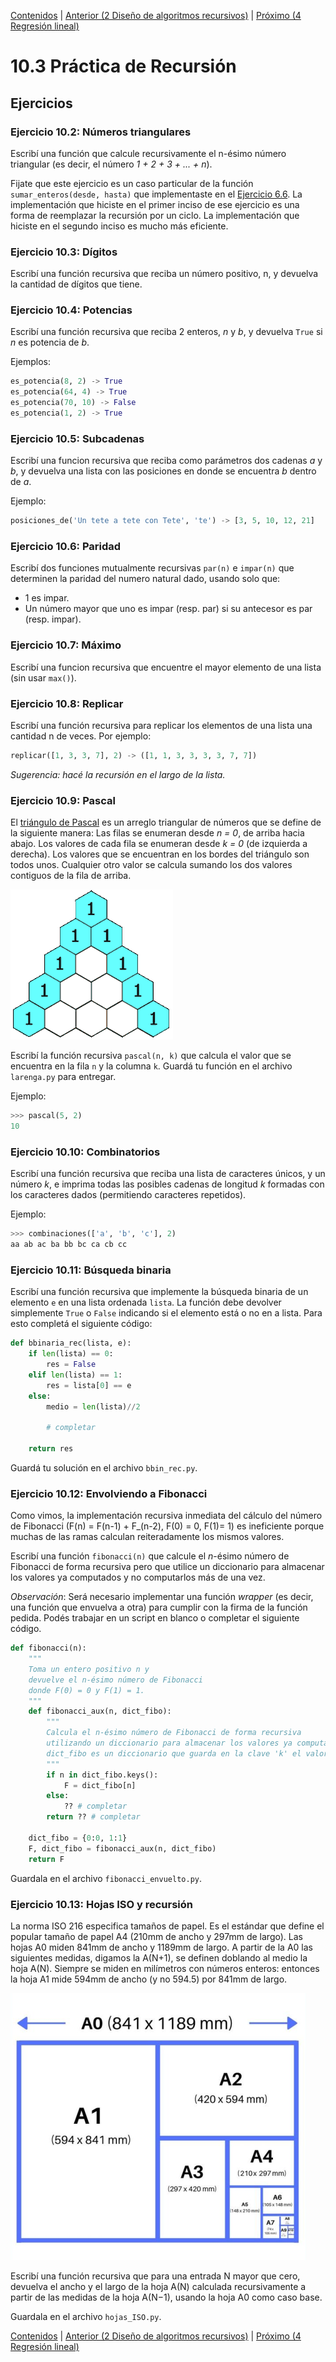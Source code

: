 [Contenidos](../Contenidos.md) \| [Anterior (2 Diseño de algoritmos recursivos)](02_Diseno_Recursivo.md) \| [Próximo (4 Regresión lineal)](04_Regresion_Lineal.md)

# 10.3 Práctica de Recursión

## Ejercicios


### Ejercicio 10.2: Números triangulares
Escribí una función que calcule recursivamente el n-ésimo número
triangular (es decir, el número *1 + 2 + 3 + ... + n*).

Fijate que este ejercicio es un caso particular de la función `sumar_enteros(desde, hasta)` que implementaste en el [Ejercicio 6.6](../06_Plt_Especificacion_y_Documentacion/04_Especificacion_y_Documentacion.md#ejercicio-66-sumas). La implementación que hiciste en el primer inciso de ese ejercicio es una forma de reemplazar la recursión por un ciclo. La implementación que hiciste en el segundo inciso es mucho más eficiente.


### Ejercicio 10.3: Dígitos
Escribí una función recursiva que reciba un número positivo, n, y devuelva
la cantidad de dígitos que tiene.


### Ejercicio 10.4: Potencias
Escribí una función recursiva que reciba 2 enteros, *n* y *b*, y devuelva
`True` si *n* es potencia de *b*.

Ejemplos:

```python
es_potencia(8, 2) -> True
es_potencia(64, 4) -> True
es_potencia(70, 10) -> False
es_potencia(1, 2) -> True
```


### Ejercicio 10.5: Subcadenas
Escribí una funcion recursiva que reciba como parámetros dos cadenas *a* y
*b*, y devuelva una lista con las posiciones en donde se encuentra *b*
dentro de *a*.

Ejemplo:

```python
posiciones_de('Un tete a tete con Tete', 'te') -> [3, 5, 10, 12, 21]
```

### Ejercicio 10.6: Paridad
Escribí dos funciones mutualmente recursivas `par(n)` e `impar(n)` que
determinen la paridad del numero natural dado, usando solo que:

* 1 es impar.
* Un número mayor que uno es impar (resp. par) si su antecesor es par (resp. impar).


### Ejercicio 10.7: Máximo
Escribí una funcion recursiva que encuentre el mayor elemento de una lista (sin usar `max()`).


### Ejercicio 10.8: Replicar
Escribí una función recursiva para replicar los elementos de una lista
una cantidad n de veces. Por ejemplo:

```python
replicar([1, 3, 3, 7], 2) -> ([1, 1, 3, 3, 3, 3, 7, 7])
```

_Sugerencia: hacé la recursión en el largo de la lista._

### Ejercicio 10.9: Pascal
El [triángulo de Pascal](https://es.wikipedia.org/wiki/Tri%C3%A1ngulo_de_Pascal) es un arreglo triangular de números que se define de la siguiente manera: Las filas se enumeran desde *n = 0*, de arriba hacia
abajo. Los valores de cada fila se enumeran desde *k = 0* (de izquierda a
derecha). Los valores que se encuentran en los bordes del triángulo son todos unos. Cualquier otro valor se calcula sumando los dos valores contiguos de
la fila de arriba.

![Pascal animado](./PascalTriangleAnimated2.gif)

Escribí la función recursiva `pascal(n, k)` que calcula el valor que se
encuentra en la fila `n` y la columna `k`. Guardá tu función en el archivo `larenga.py` para entregar.

Ejemplo:
```python
>>> pascal(5, 2)
10
```



### Ejercicio 10.10: Combinatorios

Escribí una función recursiva que reciba una lista de caracteres únicos,
y un número *k*, e imprima todas las posibles cadenas de longitud *k* formadas
con los caracteres dados (permitiendo caracteres repetidos).

Ejemplo: 

```python
>>> combinaciones(['a', 'b', 'c'], 2)
aa ab ac ba bb bc ca cb cc
```


### Ejercicio 10.11: Búsqueda binaria
Escribí una función recursiva que implemente la búsqueda binaria de un elemento `e` en una lista ordenada `lista`. La función debe devolver simplemente `True` o `False` indicando si el elemento está o no en a lista. Para esto completá el siguiente código:

```python
def bbinaria_rec(lista, e):
    if len(lista) == 0:
        res = False
    elif len(lista) == 1:
        res = lista[0] == e
    else:
        medio = len(lista)//2

        # completar

    return res
```

Guardá tu solución en el archivo `bbin_rec.py`.

### Ejercicio 10.12: Envolviendo a Fibonacci
Como vimos, la implementación recursiva inmediata del cálculo del número de Fibonacci (F(n) = F(n-1) + F_(n-2), F(0) = 0, F(1)= 1) es ineficiente porque muchas de las ramas calculan reiteradamente los mismos valores.

Escribí una función `fibonacci(n)` que calcule el *n*-ésimo número
de Fibonacci de forma recursiva pero que utilice un diccionario para almacenar
los valores ya computados y no computarlos más de una vez.

_Observación_: Será necesario implementar una función *wrapper* (es decir, una función que envuelva a otra) para cumplir con la firma de la función pedida. Podés trabajar en un script en blanco o completar el siguiente código.

```python
def fibonacci(n):
    """
    Toma un entero positivo n y
    devuelve el n-ésimo número de Fibonacci
    donde F(0) = 0 y F(1) = 1.
    """
    def fibonacci_aux(n, dict_fibo):
        """
        Calcula el n-ésimo número de Fibonacci de forma recursiva
        utilizando un diccionario para almacenar los valores ya computados.
        dict_fibo es un diccionario que guarda en la clave 'k' el valor de F(k)
        """
        if n in dict_fibo.keys():
            F = dict_fibo[n]
        else:
            ?? # completar
        return ?? # completar
    
    dict_fibo = {0:0, 1:1} 
    F, dict_fibo = fibonacci_aux(n, dict_fibo)
    return F 
```

Guardala en el archivo `fibonacci_envuelto.py`.

### Ejercicio 10.13: Hojas ISO y recursión
La norma ISO 216 especifica tamaños de papel. Es el estándar que define el popular tamaño de papel A4 (210mm de ancho y 297mm de largo). Las hojas A0 miden 841mm de ancho y 1189mm de largo. A partir de la A0 las siguientes medidas, digamos la A(N+1), se definen doblando al medio la hoja A(N). Siempre se miden en milímetros con números enteros: entonces la hoja A1 mide 594mm
de ancho (y no 594.5) por 841mm de largo. 

![Hojas](./AN.png)

Escribí una función recursiva que para una entrada N mayor
que cero, devuelva el ancho y el largo de la hoja A(N) calculada
recursivamente a partir de las medidas de la hoja A(N−1), usando la
hoja A0 como caso base.

Guardala en el archivo `hojas_ISO.py`.

[Contenidos](../Contenidos.md) \| [Anterior (2 Diseño de algoritmos recursivos)](02_Diseno_Recursivo.md) \| [Próximo (4 Regresión lineal)](04_Regresion_Lineal.md)

